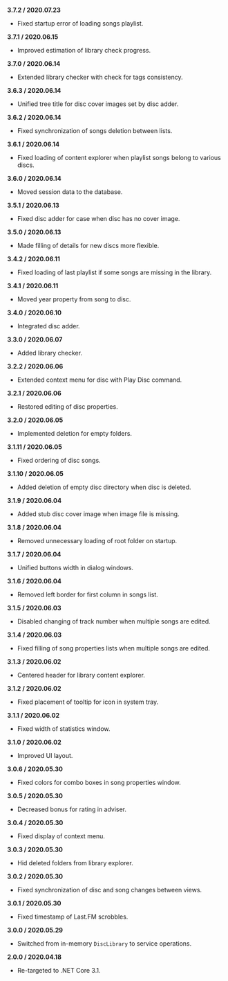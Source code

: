**3.7.2 / 2020.07.23**
* Fixed startup error of loading songs playlist.

**3.7.1 / 2020.06.15**
* Improved estimation of library check progress.

**3.7.0 / 2020.06.14**
* Extended library checker with check for tags consistency.

**3.6.3 / 2020.06.14**
* Unified tree title for disc cover images set by disc adder.

**3.6.2 / 2020.06.14**
* Fixed synchronization of songs deletion between lists.

**3.6.1 / 2020.06.14**
* Fixed loading of content explorer when playlist songs belong to various discs.

**3.6.0 / 2020.06.14**
* Moved session data to the database.

**3.5.1 / 2020.06.13**
* Fixed disc adder for case when disc has no cover image.

**3.5.0 / 2020.06.13**
* Made filling of details for new discs more flexible.

**3.4.2 / 2020.06.11**
* Fixed loading of last playlist if some songs are missing in the library.

**3.4.1 / 2020.06.11**
* Moved year property from song to disc.

**3.4.0 / 2020.06.10**
* Integrated disc adder.

**3.3.0 / 2020.06.07**
* Added library checker.

**3.2.2 / 2020.06.06**
* Extended context menu for disc with Play Disc command.

**3.2.1 / 2020.06.06**
* Restored editing of disc properties.

**3.2.0 / 2020.06.05**
* Implemented deletion for empty folders.

**3.1.11 / 2020.06.05**
* Fixed ordering of disc songs.

**3.1.10 / 2020.06.05**
* Added deletion of empty disc directory when disc is deleted.

**3.1.9 / 2020.06.04**
* Added stub disc cover image when image file is missing.

**3.1.8 / 2020.06.04**
* Removed unnecessary loading of root folder on startup.

**3.1.7 / 2020.06.04**
* Unified buttons width in dialog windows.

**3.1.6 / 2020.06.04**
* Removed left border for first column in songs list.

**3.1.5 / 2020.06.03**
* Disabled changing of track number when multiple songs are edited.

**3.1.4 / 2020.06.03**
* Fixed filling of song properties lists when multiple songs are edited.

**3.1.3 / 2020.06.02**
* Centered header for library content explorer.

**3.1.2 / 2020.06.02**
* Fixed placement of tooltip for icon in system tray.

**3.1.1 / 2020.06.02**
* Fixed width of statistics window.

**3.1.0 / 2020.06.02**
* Improved UI layout.

**3.0.6 / 2020.05.30**
* Fixed colors for combo boxes in song properties window.

**3.0.5 / 2020.05.30**
* Decreased bonus for rating in adviser.

**3.0.4 / 2020.05.30**
* Fixed display of context menu.

**3.0.3 / 2020.05.30**
* Hid deleted folders from library explorer.

**3.0.2 / 2020.05.30**
* Fixed synchronization of disc and song changes between views.

**3.0.1 / 2020.05.30**
* Fixed timestamp of Last.FM scrobbles.

**3.0.0 / 2020.05.29**
* Switched from in-memory `DiscLibrary` to service operations.

**2.0.0 / 2020.04.18**
* Re-targeted to .NET Core 3.1.
